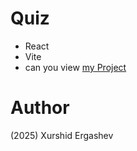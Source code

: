 # Quiz
- React
- Vite
- can you view [my Project](https://quiz-react-n1.netlify.app/)
# Author 
(2025) Xurshid Ergashev 
